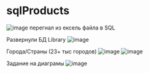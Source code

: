 # sqlProducts
![image](https://github.com/Fazan4ik/sqlProducts/assets/91279825/302c951d-c198-459c-bd40-fcfef9e70c88)
перегнал из ексель файла в SQL

Развернули БД Library
![image](https://github.com/Fazan4ik/sqlProducts/assets/91279825/3b10f95d-8485-475d-a96f-ca1abb5317b5)

Города/Страны (23+ тыс городов)
![image](https://github.com/Fazan4ik/sqlProducts/assets/91279825/ceae525b-2aa9-45e6-9e06-e3242faf309d)
![image](https://github.com/Fazan4ik/sqlProducts/assets/91279825/4abe6143-ad90-40c8-9758-5f07be63840e)

Задание на диаграмы
![image](https://github.com/Fazan4ik/sqlProducts/assets/91279825/c063241d-ee77-44de-8ec4-2de6b9a8adff)
